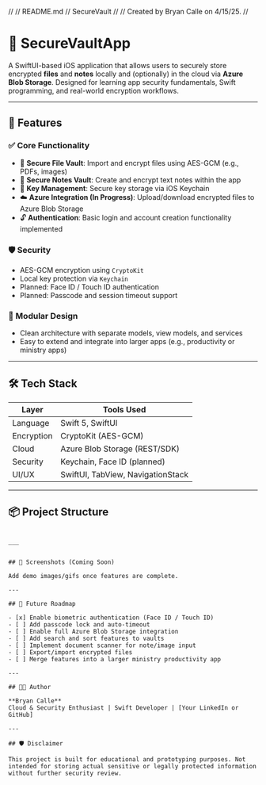 //
//  README.md
//  SecureVault
//
//  Created by Bryan Calle on 4/15/25.
//

# 🔐 SecureVaultApp

A SwiftUI-based iOS application that allows users to securely store encrypted **files** and **notes** locally and (optionally) in the cloud via **Azure Blob Storage**. Designed for learning app security fundamentals, Swift programming, and real-world encryption workflows.

---

## 🚀 Features

### ✅ Core Functionality
- 📁 **Secure File Vault**: Import and encrypt files using AES-GCM (e.g., PDFs, images)
- 📝 **Secure Notes Vault**: Create and encrypt text notes within the app
- 🔑 **Key Management**: Secure key storage via iOS Keychain
- ☁️ **Azure Integration (In Progress)**: Upload/download encrypted files to Azure Blob Storage
- 🔓 **Authentication**: Basic login and account creation functionality implemented

### 🛡 Security
- AES-GCM encryption using `CryptoKit`
- Local key protection via `Keychain`
- Planned: Face ID / Touch ID authentication
- Planned: Passcode and session timeout support

### 🧩 Modular Design
- Clean architecture with separate models, view models, and services
- Easy to extend and integrate into larger apps (e.g., productivity or ministry apps)

---

## 🛠 Tech Stack

| Layer        | Tools Used                        |
|--------------|-----------------------------------|
| Language     | Swift 5, SwiftUI                  |
| Encryption   | CryptoKit (AES-GCM)               |
| Cloud        | Azure Blob Storage (REST/SDK)     |
| Security     | Keychain, Face ID (planned)       |
| UI/UX        | SwiftUI, TabView, NavigationStack |

---

## 📦 Project Structure


```├── Models/ ├── Views/ ├── ViewModels/ ├── Services/ ├── Resources/ └── SecureVaultApp.swift

___


## 📸 Screenshots (Coming Soon)

Add demo images/gifs once features are complete.

---

## 🧠 Future Roadmap

- [x] Enable biometric authentication (Face ID / Touch ID)
- [ ] Add passcode lock and auto-timeout
- [ ] Enable full Azure Blob Storage integration
- [ ] Add search and sort features to vaults
- [ ] Implement document scanner for note/image input
- [ ] Export/import encrypted files
- [ ] Merge features into a larger ministry productivity app

---

## 👨‍💻 Author

**Bryan Calle**  
Cloud & Security Enthusiast | Swift Developer | [Your LinkedIn or GitHub]

---

## 🛡 Disclaimer

This project is built for educational and prototyping purposes. Not intended for storing actual sensitive or legally protected information without further security review.
